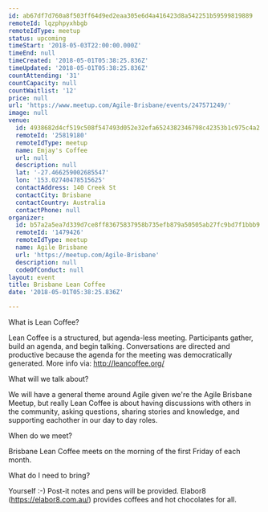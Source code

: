 ```yaml
---
id: ab67df7d760a8f503ff64d9ed2eaa305e6d4a416423d8a542251b59599819889
remoteId: lqzphpyxhbgb
remoteIdType: meetup
status: upcoming
timeStart: '2018-05-03T22:00:00.000Z'
timeEnd: null
timeCreated: '2018-05-01T05:38:25.836Z'
timeUpdated: '2018-05-01T05:38:25.836Z'
countAttending: '31'
countCapacity: null
countWaitlist: '12'
price: null
url: 'https://www.meetup.com/Agile-Brisbane/events/247571249/'
image: null
venue:
  id: 4938682d4cf519c508f547493d052e32efa6524382346798c42353b1c975c4a2
  remoteId: '25819180'
  remoteIdType: meetup
  name: Emjay's Coffee
  url: null
  description: null
  lat: '-27.466259002685547'
  lon: '153.02740478515625'
  contactAddress: 140 Creek St
  contactCity: Brisbane
  contactCountry: Australia
  contactPhone: null
organizer:
  id: b57a2a5ea7d339d7ce8ff83675837958b735efb879a50505ab27fc9bd7f1bbb9
  remoteId: '1479426'
  remoteIdType: meetup
  name: Agile Brisbane
  url: 'https://meetup.com/Agile-Brisbane'
  description: null
  codeOfConduct: null
layout: event
title: Brisbane Lean Coffee
date: '2018-05-01T05:38:25.836Z'

---
```

<p>What is Lean Coffee?</p> <p>Lean Coffee is a structured, but agenda-less meeting. Participants gather, build an agenda, and begin talking. Conversations are directed and productive because the agenda for the meeting was democratically generated. More info via: <a href="http://leancoffee.org/" class="linkified">http://leancoffee.org/</a></p> <p>What will we talk about?</p> <p>We will have a general theme around Agile given we're the Agile Brisbane Meetup, but really Lean Coffee is about having discussions with others in the community, asking questions, sharing stories and knowledge, and supporting eachother in our day to day roles.</p> <p>When do we meet?</p> <p>Brisbane Lean Coffee meets on the morning of the first Friday of each month.</p> <p>What do I need to bring?</p> <p>Yourself :-) Post-it notes and pens will be provided. Elabor8 (<a href="https://elabor8.com.au/" class="linkified">https://elabor8.com.au/</a>) provides coffees and hot chocolates for all.</p>
